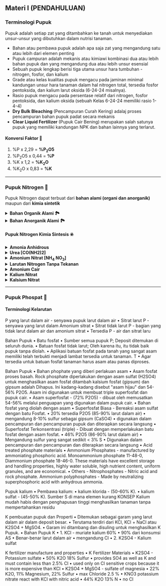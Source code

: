 ## Materi I (PENDAHULUAN)
### Terminologi Pupuk
Pupuk adalah setiap zat yang ditambahkan ke tanah untuk menyediakan unsur-unsur yang dibutuhkan dalam nutrisi tanaman.
<ul>
  <li>Bahan atau pembawa pupuk adalah apa saja zat yang mengandung satu atau lebih dari elemen penting</li>
  <li>Pupuk campuran adalah mekanis atau kimiawi kombinasi dua atau lebih bahan pupuk dan yang mengandung dua atau lebih unsur esensial</li>
  <li>Sebuah pupuk lengkap berisi tiga utama unsur hara tumbuhan - nitrogen, fosfor, dan kalium</li>
  <li>Grade atau kelas kualitas pupuk mengacu pada jaminan minimal kandungan unsur hara tanaman dalam hal nitrogen total, tersedia fosfor pentoksida, dan kalium larut
oksida (6-24-24 misalnya).</li>
  <li>Rasio pupuk mengacu pada persentase relatif dari nitrogen, fosfor pentoksida, dan kalium oksida (sebuah Kelas 6-24-24 memiliki rasio 1-4-4)</li>
  <li><strong>Dry Bulk Bleaching</strong> (Pencampuran Curah Kering) adalaj proses pencampuran bahan pupuk padat secara mekanis</li>
  <li><strong>Clear Liquid Fertilizer</strong> (Pupuk Cair Bening) merupakan salah satunya pupuk yang memiliki kandungan NPK dan bahan lainnya yang terlarut.</li>
</ul>

#### Konversi Faktor 💯
<ol>
  <li>%P x 2,29 = <b>%P<sub>2</sub>O5</b></li>
  <li>%P<sub>2</sub>O5 x 0,44 = <b>%P</b></li>
  <li>%K x 1,2 = <b>%K<sub>2</sub>O</b></li>
  <li>%K<sub>2</sub>O x 0,83 = <b>%K</b></li>
</ol>
<hr>

### Pupuk Nitrogen 🌳
Pupuk Nitrogen dapat terbuat dari <b>bahan alami (organi dan anorganik)</b> maupun dari <b>kimia sintetik</b>
<details>
  <summary><b>Bahan Organik Alami 🏞️</b></summary>
  <span>- Guano</span><br>
  <span>- Sisa Hewan, Kotoran, dan sisa tanaman</span><br>
  <span>- Sebagian N yang dilepaskan yang kemudian dikonversikan menjadi N dalam kurun waktu sekitar 3 minggu</span>
</details>

<details>
  <summary><b>Bahan Anorganik Alami 🏞️</b></summary>
  <span>- Natrium Nitrat (N<sub>a</sub>NO<sub>3</sub>)</span><br>
  <span>- NH<sub>3</sub> dari Batubara</span><br>
</details>

#### Pupuk Nitrogen Kimia Sintesis ☣️
<details>
  <summary><b>Amonia Anhidrous</b></summary>
  <p>82% N akan disimpan dalam bentuk cair pada tekanan tinggi & akan menjadi gas apabila dilepas. Ia akan diberikan langsung kedalam tanah melalui tabung injeksi, sebagian akan hilang ke atmosfer pada saat pengaplikasikan</p>
</details>

<details>
  <summary><b>Urea [CO(NH2)2]</b></summary>
  <p>Mengandung 42%N, hidrolisis cepat menjadi NH<sub>4</sub>, sehingga dibenamkan untuk menghindari volalitas :electron: </p>
</details>

<details>
  <summary><b>Amonium Nitrat [NH<sub>4</sub> NO<sub>3</sub>]</b></summary>
  <p>33,5% - 34,5%N yang dapat menyerap air (hidroskopis), dibentuk seperti granular dan bahan ini dapat meledak 💥</p>
</details>

<details>
  <summary><b>Larutan Nitrogen Tanpa Tekanan</b></summary>
  <p>Kandungan NH<sub>4</sub>NO<sub>3</sub>/Urea yang dapat dilarutkan dalam air yang disebut sebagai larutan</p>
</details>

<details>
  <summary><b>Amonium Cair</b></summary>
  <p>Gas Amonia yang dilarutkan dalam air dan mengandung 21% N</p>
</details>

<details>
  <summary><b>Kalium Nitrat</b></summary>
  <p>Memiliki Grade (13-0-44) 6KCL + 12NHO<sub>3</sub> => 6KNO<sub>3</sub> + 3Cl<sub>2</sub> + 6NO<sub>2</sub> + 6H<sub>2</sub>O</p>
</details>

<details>
  <summary><b>Kalsium Nitrat</b></summary>
  <p>Biasanya digunakan di Eropa 🇪🇺</p>
</details>
<hr>

### Pupuk Phospat 🌳
#### Terminologi Kelarutan










P yang larut dalam air - senyawa pupuk larut
dalam air
• Sitrat larut P - senyawa yang larut dalam
Amonium sitrat
• Sitrat tidak larut P - bagian yang tidak larut
dalam air dan amonium sitrat
• Tersedia P - air dan sitrat laru

Bahan Pupuk
• Batu fosfat
• Sumber semua pupuk P; Deposit ditemukan di seluruh dunia.
• Batuan fosfat tidak larut; Oleh karena itu, itu tidak baik
pupuk tanpa diolah.
• Aplikasi batuan fosfat pada tanah yang sangat asam memiliki
telah terbukti menjadi lambat tersedia untuk tanaman. T
• Agar tersedia untuk batuan fosfat tanaman
harus asam atau panas diproses.

Bahan Pupuk
• Bahan phophate yang diberi perlakuan asam
• Asam fosfat proses basah. Rock phosphate diperlakukan
dengan asam sulfat (H2SO4) untuk menghasilkan asam fosfat
ditambah kalsium fosfat (gipsum) dan gipsum adalah
Dihapus. Ini kadang-kadang disebut "asam hijau" dan
54-56% P2O5. Asam ini digunakan untuk membuat triple
superfosfat dan pupuk cair.
• Asam superfosfat - (72% P2O5) - dibuat oleh
memusatkan 54-56% melalui penguapan yang digunakan dalam
pupuk cair.
• Bahan fosfat yang diolah dengan asam
• Superfosfat Biasa - Bereaksi asam sulfat dengan batu
Fosfat.
• 20% tersedia P2O5 (85-90% larut dalam air)
• mengandung 8-10% sulfur sebagai gipsum (CaSO4)
• digunakan dalam pencampuran dan pencampuran pupuk dan diterapkan secara langsung
• Superfosfat Terkonsentrasi (triple) - Dibuat dengan memperlakukan batu
fosfat dengan asam fosfat.
• 46% P2O5 (86-90% larut dalam air)
• Mengandung sulfur yang sangat sedikit < 3% S
• Digunakan dalam pencampuran dan pencampuran dan diterapkan secara langsung
• Acid treated phosphate materials
• Ammonium Phosphates - manufactured by ammoniating
phosphoric acid. Monoammonium phosphate 11-48-0,
Diammonium phosphate 18-46-0. These materials have
excellent storage and handling properties, highly water
soluble, high nutrient content, uniform granules, and are
economical.
• Others - Nitrophosphates - Nitric acid and rock
phosphate. Ammonium polyphosphates - Made by
neutralizing superphosphoric acid with anhydrous
ammonia.

Pupuk kalium
• Pembawa kalium:
• kalium klorida - (50-60% K).
• kalium sulfat - (45-50% K). Sumber S
di mana elemen kurang
KONSEP
Kalium mudah habis dengan penghapusan tinggi
menghasilkan tanaman tanpa mempertahankan residu

K pembuatan pupuk dan
Properti
• Ditemukan sebagai garam yang larut dalam air dalam deposit besar.
• Terutama terdiri dari KCl, KCl + NaCl atau K2SO4 +
MgSO4.
• Garam ini ditambang dan disuling untuk menghasilkan K
Pupuk.
• Bahan Pupuk K
• 1. KCl - muriate kalium 60%
• 90% dari konsumsi AS
• Benar-benar larut dalam air
• mengandung Cl
• 2. K2SO4 - Kalium sulfat

K fertilizer manufacture and
properties
• K Fertilizer Materials
• K2SO4 - Potassium sulfate
• 50% K2O 18% Sulfur
• provides SO4 as well as K and must contain less than 2.5% Cl
• used only on Cl sensitive crops because it is more expensive than
KCl
• K2SO4 * MgSO4 - sulfate of magnesia
• 22% K2O, 11% Magnesium, 22% Sulfur
• max Chloride 2.5 %
• KNO3 potassium nitrate react with KCl with nitric acid
• 44% K2O 13% N
• no Cl
